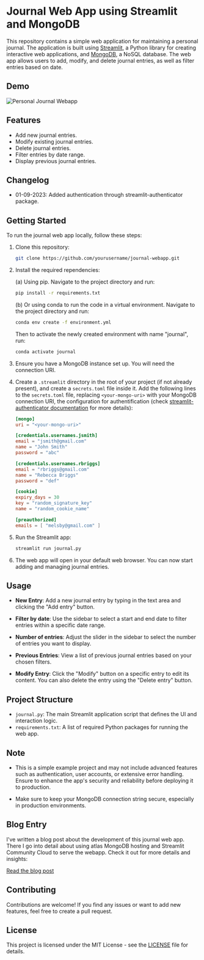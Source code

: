 # Journal Web App using Streamlit and MongoDB

This repository contains a simple web application for maintaining a personal journal. The application is built using [Streamlit](https://streamlit.io/), a Python library for creating interactive web applications, and [MongoDB](https://www.mongodb.com/), a NoSQL database. The web app allows users to add, modify, and delete journal entries, as well as filter entries based on date.

## Demo

![Personal Journal Webapp](assets/demo.gif)

## Features

- Add new journal entries.
- Modify existing journal entries.
- Delete journal entries.
- Filter entries by date range.
- Display previous journal entries.

## Changelog

- 01-09-2023: Added authentication through streamlit-authenticator package.

## Getting Started

To run the journal web app locally, follow these steps:

1. Clone this repository:

   ```bash
   git clone https://github.com/yourusername/journal-webapp.git
   ```

2. Install the required rependencies:

     (a) Using pip. Navigate to the project directory and run:

      ```bash
      pip install -r requirements.txt
      ```

      (b) Or using conda to run the code in a virtual environment. Navigate to the project directory and run:
   
      ```bash
      conda env create -f environment.yml
      ```
   Then to activate the newly created environment with name "journal", run:
   
      ```bash
      conda activate journal
      ```
3. Ensure you have a MongoDB instance set up. You will need the connection URI.

4. Create a `.streamlit` directory in the root of your project (if not already present), and create a `secrets.toml` file inside it. Add the following lines to the `secrets.toml` file, replacing `<your-mongo-uri>` with your MongoDB connection URI, the configuration for authentification (check [streamlit-authenticator documentation](https://github.com/mkhorasani/Streamlit-Authenticator) for more details):

   ```toml
   [mongo]
   uri = "<your-mongo-uri>"

   [credentials.usernames.jsmith]
   email = "jsmith@gmail.com"
   name = "John Smith"
   password = "abc"

   [credentials.usernames.rbriggs]
   email = "rbriggs@gmail.com"
   name = "Rebecca Briggs"
   password = "def"

   [cookie]
   expiry_days = 30
   key = "random_signature_key"
   name = "random_cookie_name"

   [preauthorized]
   emails = [ "melsby@gmail.com" ]
   ```

5. Run the Streamlit app:

   ```bash
   streamlit run journal.py
   ```

6. The web app will open in your default web browser. You can now start adding and managing journal entries.

## Usage

- **New Entry**: Add a new journal entry by typing in the text area and clicking the "Add entry" button.

- **Filter by date**: Use the sidebar to select a start and end date to filter entries within a specific date range.

- **Number of entries**: Adjust the slider in the sidebar to select the number of entries you want to display.

- **Previous Entries**: View a list of previous journal entries based on your chosen filters.

- **Modify Entry**: Click the "Modify" button on a specific entry to edit its content. You can also delete the entry using the "Delete entry" button.

## Project Structure

- `journal.py`: The main Streamlit application script that defines the UI and interaction logic.
- `requirements.txt`: A list of required Python packages for running the web app.

## Note

- This is a simple example project and may not include advanced features such as authentication, user accounts, or extensive error handling. Ensure to enhance the app's security and reliability before deploying it to production.

- Make sure to keep your MongoDB connection string secure, especially in production environments.

## Blog Entry

I've written a blog post about the development of this journal web app. There I go into detail about using atlas MongoDB hosting and Streamlit Community Cloud to serve the webapp. Check it out for more details and insights:

[Read the blog post](https://grudloff.github.io/blog/mongodb_journal/)


## Contributing

Contributions are welcome! If you find any issues or want to add new features, feel free to create a pull request.

## License

This project is licensed under the MIT License - see the [LICENSE](LICENSE) file for details.
